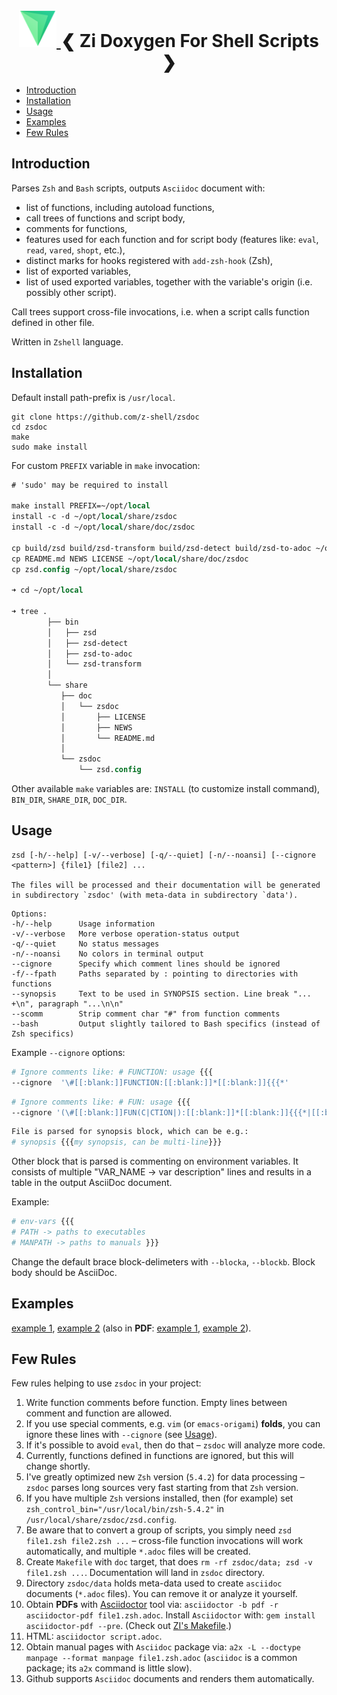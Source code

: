 <h1 align="center">
  <a href="https://github.com/z-shell/zi">
    <img src="https://github.com/z-shell/zi/raw/main/docs/images/logo.png" alt="Zi Logo" width="60px" height="60px" />
  </a>
  ❮ Zi Doxygen For Shell Scripts ❯
</h1>

- [Introduction](#introduction)
- [Installation](#installation)
- [Usage](#usage)
- [Examples](#examples)
- [Few Rules](#few-rules)

## Introduction

Parses `Zsh` and `Bash` scripts, outputs `Asciidoc` document with:

- list of functions, including autoload functions,
- call trees of functions and script body,
- comments for functions,
- features used for each function and for script body (features like: `eval`, `read`, `vared`, `shopt`, etc.),
- distinct marks for hooks registered with `add-zsh-hook` (Zsh),
- list of exported variables,
- list of used exported variables, together with the variable's origin (i.e. possibly other script).

Call trees support cross-file invocations, i.e. when a script calls function defined in other file.

Written in `Zshell` language.

## Installation

Default install path-prefix is `/usr/local`.

```shell
git clone https://github.com/z-shell/zsdoc
cd zsdoc
make
sudo make install
```

For custom `PREFIX` variable in `make` invocation:

```SystemVerilog
# 'sudo' may be required to install

make install PREFIX=~/opt/local
install -c -d ~/opt/local/share/zsdoc
install -c -d ~/opt/local/share/doc/zsdoc

cp build/zsd build/zsd-transform build/zsd-detect build/zsd-to-adoc ~/opt/local/bin
cp README.md NEWS LICENSE ~/opt/local/share/doc/zsdoc
cp zsd.config ~/opt/local/share/zsdoc

➜ cd ~/opt/local

➜ tree .
        ├── bin
        │   ├── zsd
        │   ├── zsd-detect
        │   ├── zsd-to-adoc
        │   └── zsd-transform
        │
        └── share
           ├── doc
           │   └── zsdoc
           │       ├── LICENSE
           │       ├── NEWS
           │       └── README.md
           │
           └── zsdoc
               └── zsd.config
```

Other available `make` variables are: `INSTALL` (to customize install command),
`BIN_DIR`, `SHARE_DIR`, `DOC_DIR`.

## Usage

```shell
zsd [-h/--help] [-v/--verbose] [-q/--quiet] [-n/--noansi] [--cignore <pattern>] {file1} [file2] ...

The files will be processed and their documentation will be generated
in subdirectory `zsdoc' (with meta-data in subdirectory `data').
```

```shell
Options:
-h/--help      Usage information
-v/--verbose   More verbose operation-status output
-q/--quiet     No status messages
-n/--noansi    No colors in terminal output
--cignore      Specify which comment lines should be ignored
-f/--fpath     Paths separated by : pointing to directories with functions
--synopsis     Text to be used in SYNOPSIS section. Line break "... +\n", paragraph "...\n\n"
--scomm        Strip comment char "#" from function comments
--bash         Output slightly tailored to Bash specifics (instead of Zsh specifics)
```

Example `--cignore` options:

```sh
# Ignore comments like: # FUNCTION: usage {{{
--cignore  '\#[[:blank:]]FUNCTION:[[:blank:]]*[[:blank:]]{{{*'
```

```sh
# Ignore comments like: # FUN: usage {{{
--cignore '(\#[[:blank:]]FUN(C|CTION|):[[:blank:]]*[[:blank:]]{{{*|[[:blank:]]\#[[:blank:]]}}}*)'
```

```sh
File is parsed for synopsis block, which can be e.g.:
# synopsis {{{my synopsis, can be multi-line}}}
```

Other block that is parsed is commenting on environment variables. It consists of multiple
"VAR_NAME -> var description" lines and results in a table in the output AsciiDoc document.

Example:

```sh
# env-vars {{{
# PATH -> paths to executables
# MANPATH -> paths to manuals }}}
```

Change the default brace block-delimeters with `--blocka`, `--blockb`. Block body should be AsciiDoc.

## Examples

[example 1](https://github.com/z-shell/zsdoc/blob/main/examples/zsh-syntax-highlighting.zsh.adoc),
[example 2](https://github.com/z-shell/zsdoc/blob/main/examples/zsh-autosuggestions.zsh.adoc)
(also in **PDF**:
[example 1](https://raw.githubusercontent.com/z-shell/zsdoc/main/examples/zsh-syntax-highlighting.zsh.pdf),
[example 2](https://raw.githubusercontent.com/z-shell/zsdoc/main/examples/zsh-autosuggestions.zsh.pdf)).

## Few Rules

Few rules helping to use `zsdoc` in your project:

1. Write function comments before function. Empty lines between comment and function are allowed.
2. If you use special comments, e.g. `vim` (or `emacs-origami`) **folds**, you can ignore these lines with `--cignore` (see [Usage](https://github.com/z-shell/zsdoc#usage)).
3. If it's possible to avoid `eval`, then do that – `zsdoc` will analyze more code.
4. Currently, functions defined in functions are ignored, but this will change shortly.
5. I've greatly optimized new `Zsh` version (`5.4.2`) for data processing – `zsdoc` parses long sources very fast starting from that `Zsh` version.
6. If you have multiple `Zsh` versions installed, then (for example) set `zsh_control_bin="/usr/local/bin/zsh-5.4.2"` in `/usr/local/share/zsdoc/zsd.config`.
7. Be aware that to convert a group of scripts, you simply need `zsd file1.zsh file2.zsh ...` – cross-file function invocations will work automatically, and multiple `*.adoc` files will be created.
8. Create `Makefile` with `doc` target, that does `rm -rf zsdoc/data; zsd -v file1.zsh ...`. Documentation will land in `zsdoc` directory.
9. Directory `zsdoc/data` holds meta-data used to create `asciidoc` documents (`*.adoc` files). You can remove it or analyze it yourself.
10. Obtain **PDFs** with [Asciidoctor](http://asciidoctor.org/) tool via: `asciidoctor -b pdf -r asciidoctor-pdf file1.zsh.adoc`. Install `Asciidoctor` with: `gem install asciidoctor-pdf --pre`. (Check out [ZI's Makefile](https://github.com/z-shell/docs/blob/main/code/Makefile).)
11. HTML: `asciidoctor script.adoc`.
12. Obtain manual pages with `Asciidoc` package via: `a2x -L --doctype manpage --format manpage file1.zsh.adoc` (`asciidoc` is a common package; its `a2x` command is little slow).
13. Github supports `Asciidoc` documents and renders them automatically.
